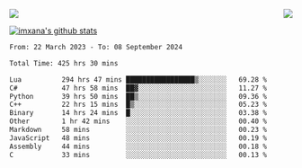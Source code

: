 <p>
  <a href="https://count.getloli.com/"><img src="https://count.getloli.com/get/@xana.readme?theme=moebooru-h"></a>
  <img src="https://weather-icon.journeyad.repl.co/@hangzhou?v=1" align="right">
</p>


<a href="https://github.com/imxana"><img align="center" src="https://github-readme-stats.vercel.app/api?username=imxana&show_icons=true&include_all_commits=true&hide_border=tru&custom_title=imxana%27s%20Github%20Stats" alt="imxana's github stats" /></a> 

<!--START_SECTION:waka-->

```txt
From: 22 March 2023 - To: 08 September 2024

Total Time: 425 hrs 30 mins

Lua          294 hrs 47 mins █████████████████▒░░░░░░░   69.28 %
C#           47 hrs 58 mins  ██▓░░░░░░░░░░░░░░░░░░░░░░   11.27 %
Python       39 hrs 50 mins  ██▒░░░░░░░░░░░░░░░░░░░░░░   09.36 %
C++          22 hrs 15 mins  █▒░░░░░░░░░░░░░░░░░░░░░░░   05.23 %
Binary       14 hrs 24 mins  █░░░░░░░░░░░░░░░░░░░░░░░░   03.38 %
Other        1 hr 42 mins    ░░░░░░░░░░░░░░░░░░░░░░░░░   00.40 %
Markdown     58 mins         ░░░░░░░░░░░░░░░░░░░░░░░░░   00.23 %
JavaScript   48 mins         ░░░░░░░░░░░░░░░░░░░░░░░░░   00.19 %
Assembly     44 mins         ░░░░░░░░░░░░░░░░░░░░░░░░░   00.18 %
C            33 mins         ░░░░░░░░░░░░░░░░░░░░░░░░░   00.13 %
```

<!--END_SECTION:waka-->
